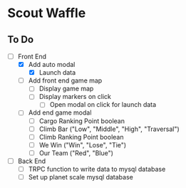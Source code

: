 # Scout Waffle

## To Do
- [ ] Front End
  - [x] Add auto modal
    - [x] Launch data
  - [ ] Add front end game map
    - [ ] Display game map
    - [ ] Display markers on click
      - [ ] Open modal on click for launch data
  - [ ] Add end game modal
    - [ ] Cargo Ranking Point boolean
    - [ ] Climb Bar ("Low", "Middle", "High", "Traversal")
    - [ ] Climb Ranking Point boolean
    - [ ] We Win ("Win", "Lose", "Tie")
    - [ ] Our Team ("Red", "Blue")
- [ ] Back End
  - [ ] TRPC function to write data to mysql database
  - [ ] Set up planet scale mysql database
